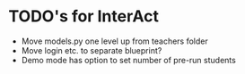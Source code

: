 # TODO's for InterAct

* Move models.py one level up from teachers folder
* Move login etc. to separate blueprint?
* Demo mode has option to set number of pre-run students